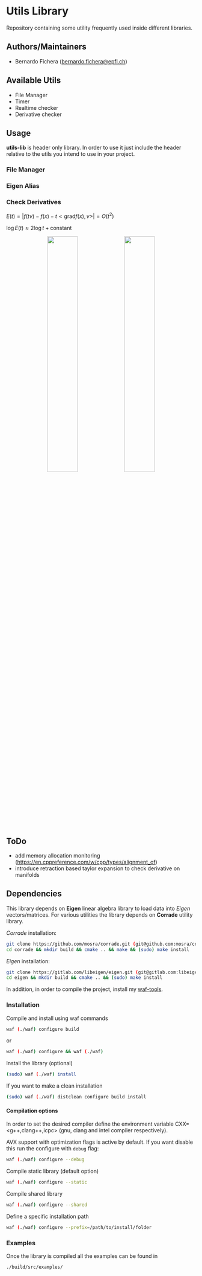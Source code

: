 # Utils Library
Repository containing some utility frequently used inside different libraries.

## Authors/Maintainers
- Bernardo Fichera (bernardo.fichera@epfl.ch)

## Available Utils
- File Manager
- Timer
- Realtime checker
- Derivative checker

## Usage
**utils-lib** is header only library. In order to use it just include the header relative to the utils you intend to use in your project.

### File Manager

### Eigen Alias

### Check Derivatives
$E(t) = | f(tv) - f(x) - t <\text{grad} f(x), v> | = O(t^2)$ 

$\log E(t) \approx 2 \log t + \text{constant}$

<p align="center">
  <img width="40%" src="https://bernardofichera.com/images/check_gradient.png">
  <img width="40%" src="https://bernardofichera.com/images/check_hessian.png">
</p>                                                                     

## ToDo
- add memory allocation monitoring (https://en.cppreference.com/w/cpp/types/alignment_of)
- introduce retraction based taylor expansion to check derivative on manifolds

## Dependencies
This library depends on **Eigen** linear algebra library to load data into *Eigen* vectors/matrices. For various utilities the library depends on **Corrade** utility library.

*Corrade* installation:
```sh
git clone https://github.com/mosra/corrade.git (git@github.com:mosra/corrade.git)
cd corrade && mkdir build && cmake .. && make && (sudo) make install
```
*Eigen* installation:
```sh
git clone https://gitlab.com/libeigen/eigen.git (git@gitlab.com:libeigen/eigen.git)
cd eigen && mkdir build && cmake .. && (sudo) make install
```

In addition, in order to compile the project, install my [waf-tools](https://github.com/nash169/waf-tools.git).

### Installation
Compile and install using waf commands
```sh
waf (./waf) configure build
```
or
```sh
waf (./waf) configure && waf (./waf)
```
Install the library (optional)
```sh
(sudo) waf (./waf) install
```
If you want to make a clean installation
```sh
(sudo) waf (./waf) distclean configure build install
```

#### Compilation options
In order to set the desired compiler define the environment variable CXX=<g++,clang++,icpc> (gnu, clang and intel compiler respectively).

AVX support with optimization flags is active by default. If you want disable this run the configure with `debug` flag:
```sh
waf (./waf) configure --debug
```
Compile static library (default option)
```sh
waf (./waf) configure --static
```
Compile shared library
```sh
waf (./waf) configure --shared
```
Define a specific installation path
```sh
waf (./waf) configure --prefix=/path/to/install/folder
```


### Examples
Once the library is compiled all the examples can be found in
```sh
./build/src/examples/
```
